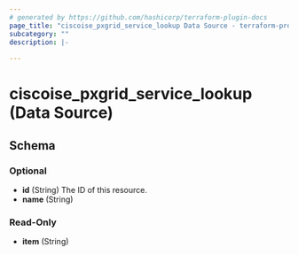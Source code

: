 ```yaml
---
# generated by https://github.com/hashicorp/terraform-plugin-docs
page_title: "ciscoise_pxgrid_service_lookup Data Source - terraform-provider-ciscoise"
subcategory: ""
description: |-
  
---
```


# ciscoise_pxgrid_service_lookup (Data Source)





<!-- schema generated by tfplugindocs -->
## Schema

### Optional

- **id** (String) The ID of this resource.
- **name** (String)

### Read-Only

- **item** (String)


